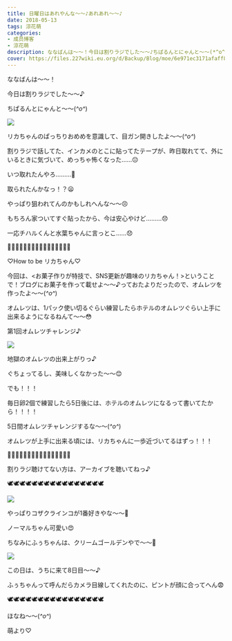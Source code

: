 ```yaml
---
title: 日曜日はあれやんな〜〜♪あれあれ〜〜♪
date: 2018-05-13
tags: 涼花萌
categories: 
- 成员博客
- 涼花萌
description: ななばんは～～！今日は割りラジでした～～♪ちぱるんとにゃんと～～(*^o^*)リカちゃんのぱっちりおめめを意識して、目ガン開きしたよ〜〜(*^o^*)...
cover: https://files.227wiki.eu.org/d/Backup/Blog/moe/6e971ec3171afaff8fe6d74cebc1a.jpg 
---
```








ななばんは～～！





今日は割りラジでした～～♪





ちぱるんとにゃんと～～(*^o^*)



![](https://files.227wiki.eu.org/d/Backup/Blog/moe/6e971ec3171afaff8fe6d74cebc1a.jpg)








リカちゃんのぱっちりおめめを意識して、目ガン開きしたよ〜〜(*^o^*)










割りラジで話してた、インカメのとこに貼ってたテープが、昨日取れてて、外にいるときに気づいて、めっちゃ怖くなった……😔









いつ取れたんやろ………🤔









取られたんかなっ！？😦








やっぱり狙われてんのかもしれへんな〜〜😣










もちろん家ついてすぐ貼ったから、今は安心やけど………😞







一応チハルくんと水葉ちゃんに言っとこ……😞












🍳🍳🍳🍳🍳🍳🍳🍳🍳🍳🍳🍳🍳🍳🍳🍳




♡How to be リカちゃん♡




今回は、<お菓子作りが特技で、SNS更新が趣味のリカちゃん！>ということで！ブログにお菓子を作って載せよ〜〜♪っておたよりだったので、オムレツを作ったよ〜〜(*^o^*)









オムレツは、1パック使い切るぐらい練習したらホテルのオムレツぐらい上手に出来るようになるねんて〜〜😳










第1回オムレツチャレンジ♪



![](https://files.227wiki.eu.org/d/Backup/Blog/moe/6e971ec3171afaff8fe6d74cebc1a-01.jpg)





地獄のオムレツの出来上がりっ♪









ぐちょってるし、美味しくなかった〜〜😊







でも！！！





毎日卵2個で練習したら5日後には、ホテルのオムレツになるって書いてたから！！！！






5日間オムレツチャレンジするな〜〜(*^o^*)








オムレツが上手に出来る頃には、リカちゃんに一歩近づいてるはずっ！！！






🍳🍳🍳🍳🍳🍳🍳🍳🍳🍳🍳🍳🍳🍳🍳🍳








割りラジ聴けてない方は、アーカイブを聴いてねっ♪
















🕊🕊🕊🕊🕊🕊🕊🕊🕊🕊🕊🕊🕊🕊🕊🕊



![](https://files.227wiki.eu.org/d/Backup/Blog/moe/6e971ec3171afaff8fe6d74cebc1a-02.jpg)








やっぱりコザクラインコが1番好きやな〜〜💓





ノーマルちゃん可愛い😍





ちなみにふぅちゃんは、クリームゴールデンやで〜〜💓

![](https://files.227wiki.eu.org/d/Backup/Blog/moe/6e971ec3171afaff8fe6d74cebc1a-03.jpg)





この日は、うちに来て8日目〜〜♪





ふぅちゃんって呼んだらカメラ目線してくれたのに、ピントが顔に合ってへん😨








🕊🕊🕊🕊🕊🕊🕊🕊🕊🕊🕊🕊🕊🕊🕊🕊












ほなね〜〜(*^o^*)







萌より♡


